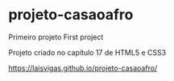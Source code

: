 # projeto-casaoafro

Primeiro projeto
First project

Projeto criado no capítulo 17 de HTML5 e CSS3

https://laisvigas.github.io/projeto-casaoafro/
